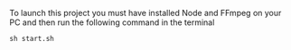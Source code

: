 To launch this project you must have installed Node and FFmpeg on your PC and then run the following command in the terminal

```
sh start.sh
```
